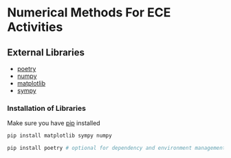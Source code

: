 # Numerical Methods For ECE Activities

## External Libraries
- [poetry](https://python-poetry.org/)
- [numpy](https://numpy.org/)
- [matplotlib](https://matplotlib.org/)
- [sympy](https://www.sympy.org/en/index.html)

### Installation of Libraries
Make sure you have [pip](https://python-poetry.org/) installed
```bash
pip install matplotlib sympy numpy
```

```bash
pip install poetry # optional for dependency and environment management
```
